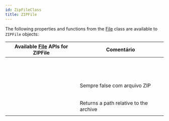 ```yaml
---
id: ZipFileClass
title: ZIPFile
---
```


The following properties and functions from the [File](FileClass.md) class are available to `ZIPFile` objects:

| Available [File](FileClass.md) APIs for ZIPFile                                               | Comentário                             |
| --------------------------------------------------------------------------------------------- | -------------------------------------- |
| [<!-- INCLUDE #document.copyTo().Syntax -->](FileClass.md#copyto)                   |                                        |
| [<!-- INCLUDE #document.creationDate.Syntax -->](FileClass.md#creationdate)         |                                        |
| [<!-- INCLUDE #document.creationTime.Syntax -->](FileClass.md#creationtime)         |                                        |
| [<!-- INCLUDE #document.exists.Syntax -->](FileClass.md#exists)                     |                                        |
| [<!-- INCLUDE #document.extension.Syntax -->](FileClass.md#extension)               |                                        |
| [<!-- INCLUDE #document.fullName.Syntax -->](FileClass.md#fullname)                 |                                        |
| [<!-- INCLUDE #document.getContent().Syntax -->](FileClass.md#getcontent)           |                                        |
| [<!-- INCLUDE #document.getIcon().Syntax -->](FileClass.md#geticon)                 |                                        |
| [<!-- INCLUDE #document.getText().Syntax -->](FileClass.md#gettext)                 |                                        |
| [<!-- INCLUDE #document.hidden.Syntax -->](FileClass.md#hidden)                     |                                        |
| [<!-- INCLUDE #document.isAlias.Syntax -->](FileClass.md#isalias)                   |                                        |
| [<!-- INCLUDE #document.isFile.Syntax -->](FileClass.md#isfile)                     |                                        |
| [<!-- INCLUDE #document.isFolder.Syntax -->](FileClass.md#isfolder)                 |                                        |
| [<!-- INCLUDE #document.isWritable.Syntax -->](FileClass.md#iswritable)             | Sempre false com arquivo ZIP           |
| [<!-- INCLUDE #document.modificationDate.Syntax -->](FileClass.md#modificationdate) |                                        |
| [<!-- INCLUDE #document.modificationTime.Syntax -->](FileClass.md#modificationtime) |                                        |
| [<!-- INCLUDE #document.name.Syntax -->](FileClass.md#name)                         |                                        |
| [<!-- INCLUDE #document.original.Syntax -->](FileClass.md#original)                 |                                        |
| [<!-- INCLUDE #document.parent.Syntax -->](FileClass.md#parent)                     |                                        |
| [<!-- INCLUDE #document.path.Syntax -->](FileClass.md#path)                         | Returns a path relative to the archive |
| [<!-- INCLUDE #document.platformPath.Syntax -->](FileClass.md#platformpath)         |                                        |
